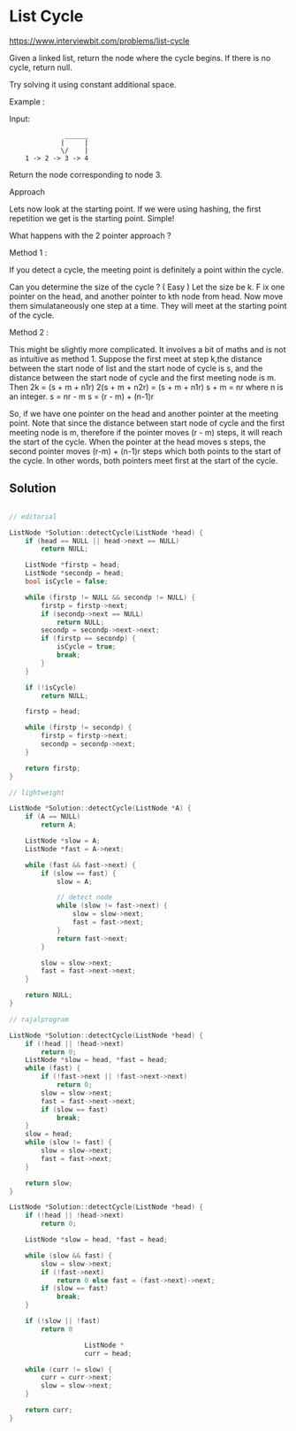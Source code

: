 # List Cycle

https://www.interviewbit.com/problems/list-cycle


Given a linked list, return the node where the cycle begins. If there is no cycle, return null.

Try solving it using constant additional space.

Example :

Input: 

                  ______
                 |     |
                 \/    |
        1 -> 2 -> 3 -> 4

Return the node corresponding to node 3. 

Approach

Lets now look at the starting point. 
If we were using hashing, the first repetition we get is the starting point. Simple!

What happens with the 2 pointer approach ?

Method 1 :

If you detect a cycle, the meeting point is definitely a point within the cycle.

Can you determine the size of the cycle ? ( Easy ) Let the size be k.
F ix one pointer on the head, and another pointer to kth node from head.
Now move them simulataneously one step at a time. They will meet at the starting point of the cycle.

Method 2 :

This might be slightly more complicated. It involves a bit of maths and is not as intuitive as method 1. 
Suppose the first meet at step k,the distance between the start node of list and the start node of cycle
is s, and the distance between the start node of cycle and the first meeting node is m. 
Then 
2k = (s + m + n1r) 
2(s + m + n2r) = (s + m + n1r) 
s + m = nr where n is an integer.
s = nr - m
s = (r - m) + (n-1)r

So, if we have one pointer on the head and another pointer at the meeting point.
Note that since the distance between start node of cycle and the first meeting node is m,
therefore if the pointer moves (r - m) steps, it will reach the start of the cycle.
When the pointer at the head moves s steps, the second pointer moves (r-m) + (n-1)r steps
which both points to the start of the cycle. In other words, both pointers meet first at the start of the cycle.


## Solution

```cpp

// editorial

ListNode *Solution::detectCycle(ListNode *head) {
    if (head == NULL || head->next == NULL)
        return NULL;

    ListNode *firstp = head;
    ListNode *secondp = head;
    bool isCycle = false;

    while (firstp != NULL && secondp != NULL) {
        firstp = firstp->next;
        if (secondp->next == NULL)
            return NULL;
        secondp = secondp->next->next;
        if (firstp == secondp) {
            isCycle = true;
            break;
        }
    }

    if (!isCycle)
        return NULL;

    firstp = head;

    while (firstp != secondp) {
        firstp = firstp->next;
        secondp = secondp->next;
    }

    return firstp;
}

// lightweight

ListNode *Solution::detectCycle(ListNode *A) {
    if (A == NULL)
        return A;

    ListNode *slow = A;
    ListNode *fast = A->next;

    while (fast && fast->next) {
        if (slow == fast) {
            slow = A;

            // detect node
            while (slow != fast->next) {
                slow = slow->next;
                fast = fast->next;
            }
            return fast->next;
        }

        slow = slow->next;
        fast = fast->next->next;
    }

    return NULL;
}

// rajalprogram

ListNode *Solution::detectCycle(ListNode *head) {
    if (!head || !head->next)
        return 0;
    ListNode *slow = head, *fast = head;
    while (fast) {
        if (!fast->next || !fast->next->next)
            return 0;
        slow = slow->next;
        fast = fast->next->next;
        if (slow == fast)
            break;
    }
    slow = head;
    while (slow != fast) {
        slow = slow->next;
        fast = fast->next;
    }

    return slow;
}

ListNode *Solution::detectCycle(ListNode *head) {
    if (!head || !head->next)
        return 0;

    ListNode *slow = head, *fast = head;

    while (slow && fast) {
        slow = slow->next;
        if (!fast->next)
            return 0 else fast = (fast->next)->next;
        if (slow == fast)
            break;
    }

    if (!slow || !fast)
        return 0

                   ListNode *
                   curr = head;

    while (curr != slow) {
        curr = curr->next;
        slow = slow->next;
    }

    return curr;
}
```